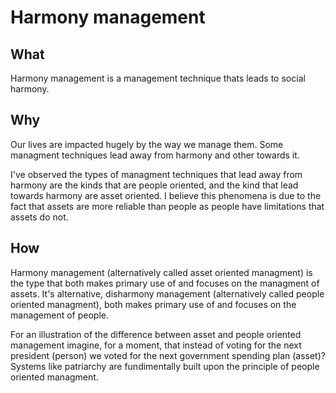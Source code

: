 # Harmony management

## What
Harmony management is a management technique thats leads to social harmony.

## Why
Our lives are impacted hugely by the way we manage them. Some managment techniques lead away from harmony and other towards it.

I've observed the types of managment techniques that lead away from harmony are the kinds that are people oriented, and the kind that lead towards harmony are asset oriented. I believe this phenomena is due to the fact that assets are more reliable than people as people have limitations that assets do not.

## How
Harmony management (alternatively called asset oriented managment) is the type that both makes primary use of and focuses on the managment of assets. It's alternative, disharmony management (alternatively called people oriented managment), both makes primary use of and focuses on the management of people. 

For an illustration of the difference between asset and people oriented management imagine, for a moment, that instead of voting for the next president (person) we voted for the next government spending plan (asset)? Systems like patriarchy are fundimentally built upon the principle of people oriented managment.
